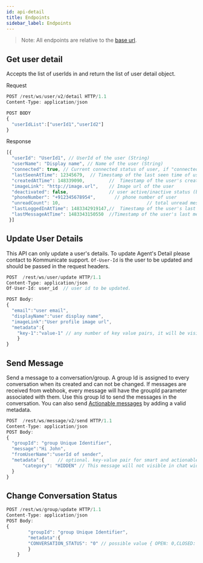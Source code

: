 ```yaml
---
id: api-detail
title: Endpoints
sidebar_label: Endpoints
---
```


> Note: All endpoints are relative to the [base url](api-authentication.html#base-url).

## Get user detail
Accepts the list of userIds in and return the list of user detail object.   

Request 

```javascript
POST /rest/ws/user/v2/detail HTTP/1.1
Content-Type: application/json

POST BODY
{
  "userIdList":["userId1","userId2"]
}

```
Response

```javascript 
[{
  "userId": "UserId1", // UserId of the user (String)
  "userName": "Display name", // Name of the user (String)
  "connected": true, // Current connected status of user, if "connected": true 											//that means user is online (boolean)
  "lastSeenAtTime": 12345679,  // Timestamp of the last seen time of user (long)
  "createdAtTime": 148339090,         //  Timestamp of the user's creation (long)
  "imageLink": "http://image.url",    // Image url of the user
  "deactivated": false,               // user active/inactive status (boolean)
  "phoneNumber": "+912345678954", 		// phone number of user
  "unreadCount": 10,  								// total unread message count
  "lastLoggedInAtTime": 1483342919147,//  Timestamp of the user's last logged in 																			 //(long)
  "lastMessageAtTime": 1483343150550  //Timestamp of the user's last message 																				 //(long)
 }]
```

## Update User Details

This API can only update a user's details. To update Agent's Detail please contact to Kommunicate support.
`Of-User-Id` is the user to be updated and should be passed in the request headers. 

``` javascript
POST  /rest/ws/user/update HTTP/1.1
Content-Type: application/json  
Of-User-Id: user_id  // user id to be updated.

POST Body:
{ 
  "email":"user email",
  "displayName":"user display name",
  "imageLink":"User profile image url",
  "metadata":{
    "key-1":"value-1" // any number of key value pairs, it will be visible to agents in dashboard.
    }
}

```

 

## Send Message

Send a message to a conversation/group. A group Id is assigned to every conversation when its created and can not be changed. If messages are received from webhook, every message will have the groupId parameter associated with them. Use this group Id to send the messages in the conversation. 
You can also send [Actionable messages](actionable-messages.html) by adding a valid metadata. 


``` javascript
POST  /rest/ws/message/v2/send HTTP/1.1
Content-Type: application/json
POST Body:
{ 
  "groupId": "group Unique Identifier", 
  "message":"Hi John",
  "fromUserName":"userId of sender",
  "metadata":{     // optional. key-value pair for smart and actionable messages.    
      "category": "HIDDEN" // This message will not visible in chat widget.
  }
}

```
## Change Conversation Status

``` javascript
POST /rest/ws/group/update HTTP/1.1
Content-Type: application/json
POST Body:
{
        "groupId": "group Unique Identifier",
        "metadata":{
        "CONVERSATION_STATUS": "0" // possible value { OPEN: 0,CLOSED: 2,SPAM: 3,DUPLICATE: 4}
        }
    }
```




